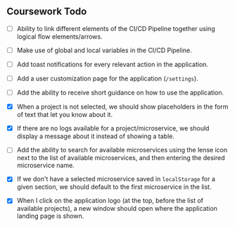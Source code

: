 ## Coursework Todo

- [ ] Ability to link different elements of the CI/CD Pipeline together using logical flow elements/arrows.
- [ ] Make use of global and local variables in the CI/CD Pipeline.
- [ ] Add toast notifications for every relevant action in the application.
- [ ] Add a user customization page for the application (`/settings`).
- [ ] Add the ability to receive short guidance on how to use the application.
- [x] When a project is not selected, we should show placeholders in the form of text that let you know about it.
- [x] If there are no logs available for a project/microservice, we should display a message about it instead of showing a table.
- [ ] Add the ability to search for available microservices using the lense icon next to the list of available microservices, and then entering the desired microservice name.
- [x] If we don't have a selected microservice saved in `localStorage` for a given section, we should default to the first microservice in the list.
- [x] When I click on the application logo (at the top, before the list of available projects), a new window should open where the application landing page is shown.


